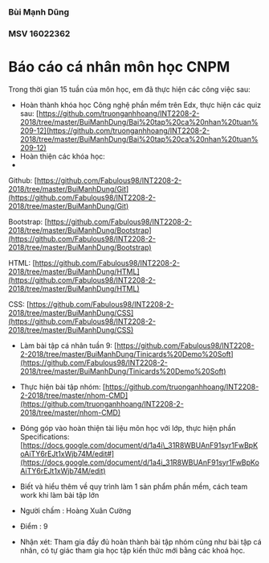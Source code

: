 ### **Bùi Mạnh Dũng**

### **MSV 16022362**

#
# Báo cáo cá nhân môn học CNPM

Trong thời gian 15 tuần của môn học, em đã thực hiện các công việc sau:

- Hoàn thành khóa học Công nghệ phần mềm trên Edx, thực hiện các quiz sau:
 [https://github.com/truonganhhoang/INT2208-2-2018/tree/master/BuiManhDung/Bai%20tap%20ca%20nhan%20tuan%209-12](https://github.com/truonganhhoang/INT2208-2-2018/tree/master/BuiManhDung/Bai%20tap%20ca%20nhan%20tuan%209-12)
- Hoàn thiện các khóa học:
- 
Github: [https://github.com/Fabulous98/INT2208-2-2018/tree/master/BuiManhDung/Git](https://github.com/Fabulous98/INT2208-2-2018/tree/master/BuiManhDung/Git)

Bootstrap:  [https://github.com/Fabulous98/INT2208-2-2018/tree/master/BuiManhDung/Bootstrap](https://github.com/Fabulous98/INT2208-2-2018/tree/master/BuiManhDung/Bootstrap)

HTML:  [https://github.com/Fabulous98/INT2208-2-2018/tree/master/BuiManhDung/HTML](https://github.com/Fabulous98/INT2208-2-2018/tree/master/BuiManhDung/HTML)

CSS:  [https://github.com/Fabulous98/INT2208-2-2018/tree/master/BuiManhDung/CSS](https://github.com/Fabulous98/INT2208-2-2018/tree/master/BuiManhDung/CSS)

- Làm bài tập cá nhân tuần 9:
 [https://github.com/Fabulous98/INT2208-2-2018/tree/master/BuiManhDung/Tinicards%20Demo%20Soft](https://github.com/Fabulous98/INT2208-2-2018/tree/master/BuiManhDung/Tinicards%20Demo%20Soft)
- Thực hiện bài tập nhóm:
 [https://github.com/truonganhhoang/INT2208-2-2018/tree/master/nhom-CMD](https://github.com/truonganhhoang/INT2208-2-2018/tree/master/nhom-CMD)
- Đóng góp vào hoàn thiện tài liệu môn học với lớp, thực hiện phần Specifications:
 [https://docs.google.com/document/d/1a4i\_31R8WBUAnF91syr1FwBpKoAiTY6rEJt1xWjb74M/edit#](https://docs.google.com/document/d/1a4i_31R8WBUAnF91syr1FwBpKoAiTY6rEJt1xWjb74M/edit)
- Biết và hiểu thêm về quy trình làm 1 sản phẩm phần mềm, cách team work khi làm bài tập lớn

- Người chấm : Hoàng Xuân Cường
- Điểm : 9
- Nhận xét: Tham gia đầy đủ hoàn thành bài tập nhóm cũng như bài tập cá nhân, có tự giác tham gia học tập kiến thức mới bằng các khoá học.